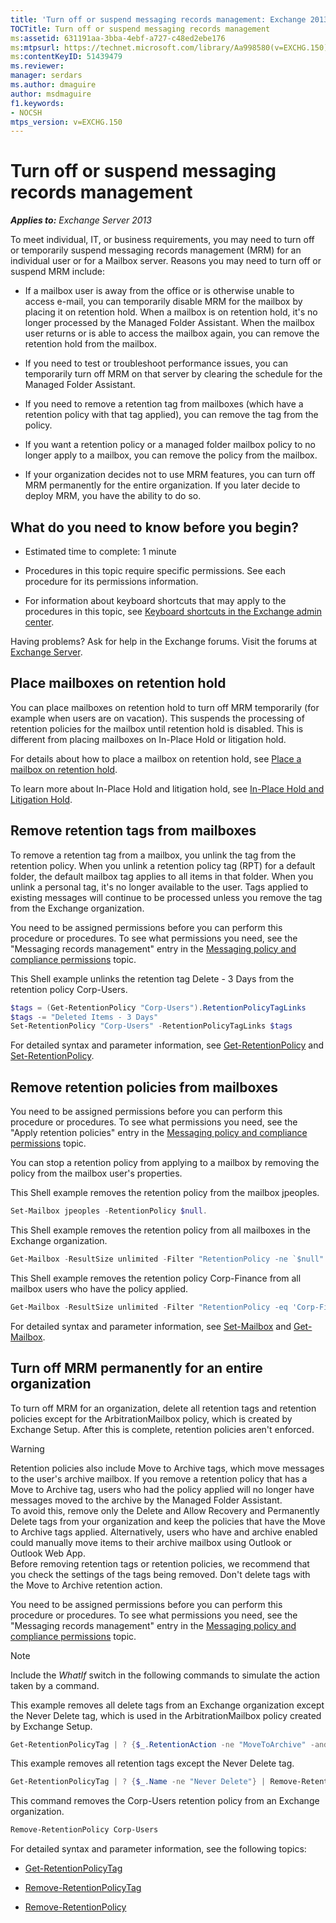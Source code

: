 ```yaml
---
title: 'Turn off or suspend messaging records management: Exchange 2013 Help'
TOCTitle: Turn off or suspend messaging records management
ms:assetid: 631191aa-3bba-4ebf-a727-c48ed2ebe176
ms:mtpsurl: https://technet.microsoft.com/library/Aa998580(v=EXCHG.150)
ms:contentKeyID: 51439479
ms.reviewer: 
manager: serdars
ms.author: dmaguire
author: msdmaguire
f1.keywords:
- NOCSH
mtps_version: v=EXCHG.150
---
```


# Turn off or suspend messaging records management

_**Applies to:** Exchange Server 2013_

To meet individual, IT, or business requirements, you may need to turn off or temporarily suspend messaging records management (MRM) for an individual user or for a Mailbox server. Reasons you may need to turn off or suspend MRM include:

- If a mailbox user is away from the office or is otherwise unable to access e-mail, you can temporarily disable MRM for the mailbox by placing it on retention hold. When a mailbox is on retention hold, it's no longer processed by the Managed Folder Assistant. When the mailbox user returns or is able to access the mailbox again, you can remove the retention hold from the mailbox.

- If you need to test or troubleshoot performance issues, you can temporarily turn off MRM on that server by clearing the schedule for the Managed Folder Assistant.

- If you need to remove a retention tag from mailboxes (which have a retention policy with that tag applied), you can remove the tag from the policy.

- If you want a retention policy or a managed folder mailbox policy to no longer apply to a mailbox, you can remove the policy from the mailbox.

- If your organization decides not to use MRM features, you can turn off MRM permanently for the entire organization. If you later decide to deploy MRM, you have the ability to do so.

## What do you need to know before you begin?

- Estimated time to complete: 1 minute

- Procedures in this topic require specific permissions. See each procedure for its permissions information.

- For information about keyboard shortcuts that may apply to the procedures in this topic, see [Keyboard shortcuts in the Exchange admin center](keyboard-shortcuts-in-the-exchange-admin-center-2013-help.md).

Having problems? Ask for help in the Exchange forums. Visit the forums at [Exchange Server](https://social.technet.microsoft.com/forums/office/home?category=exchangeserver).

## Place mailboxes on retention hold

You can place mailboxes on retention hold to turn off MRM temporarily (for example when users are on vacation). This suspends the processing of retention policies for the mailbox until retention hold is disabled. This is different from placing mailboxes on In-Place Hold or litigation hold.

For details about how to place a mailbox on retention hold, see [Place a mailbox on retention hold](../ExchangeOnline/security-and-compliance/messaging-records-management/mailbox-retention-hold.md).

To learn more about In-Place Hold and litigation hold, see [In-Place Hold and Litigation Hold](../ExchangeOnline/security-and-compliance/in-place-and-litigation-holds.md).

## Remove retention tags from mailboxes

To remove a retention tag from a mailbox, you unlink the tag from the retention policy. When you unlink a retention policy tag (RPT) for a default folder, the default mailbox tag applies to all items in that folder. When you unlink a personal tag, it's no longer available to the user. Tags applied to existing messages will continue to be processed unless you remove the tag from the Exchange organization.

You need to be assigned permissions before you can perform this procedure or procedures. To see what permissions you need, see the "Messaging records management" entry in the [Messaging policy and compliance permissions](messaging-policy-and-compliance-permissions-exchange-2013-help.md) topic.

This Shell example unlinks the retention tag Delete - 3 Days from the retention policy Corp-Users.

```powershell
$tags = (Get-RetentionPolicy "Corp-Users").RetentionPolicyTagLinks
$tags -= "Deleted Items - 3 Days"
Set-RetentionPolicy "Corp-Users" -RetentionPolicyTagLinks $tags
```

For detailed syntax and parameter information, see [Get-RetentionPolicy](/powershell/module/exchange/Get-RetentionPolicy) and [Set-RetentionPolicy](/powershell/module/exchange/Set-RetentionPolicy).

## Remove retention policies from mailboxes

You need to be assigned permissions before you can perform this procedure or procedures. To see what permissions you need, see the "Apply retention policies" entry in the [Messaging policy and compliance permissions](messaging-policy-and-compliance-permissions-exchange-2013-help.md) topic.

You can stop a retention policy from applying to a mailbox by removing the policy from the mailbox user's properties.

This Shell example removes the retention policy from the mailbox jpeoples.

```powershell
Set-Mailbox jpeoples -RetentionPolicy $null.
```

This Shell example removes the retention policy from all mailboxes in the Exchange organization.

```powershell
Get-Mailbox -ResultSize unlimited -Filter "RetentionPolicy -ne `$null" | Set-Mailbox -RetentionPolicy $null
```

This Shell example removes the retention policy Corp-Finance from all mailbox users who have the policy applied.

```powershell
Get-Mailbox -ResultSize unlimited -Filter "RetentionPolicy -eq 'Corp-Finance'" | Set-Mailbox -RetentionPolicy $null
```

For detailed syntax and parameter information, see [Set-Mailbox](/powershell/module/exchange/Set-Mailbox) and [Get-Mailbox](/powershell/module/exchange/Get-Mailbox).

## Turn off MRM permanently for an entire organization

To turn off MRM for an organization, delete all retention tags and retention policies except for the ArbitrationMailbox policy, which is created by Exchange Setup. After this is complete, retention policies aren't enforced.

> [!WARNING]
> Retention policies also include Move to Archive tags, which move messages to the user's archive mailbox. If you remove a retention policy that has a Move to Archive tag, users who had the policy applied will no longer have messages moved to the archive by the Managed Folder Assistant.<BR>To avoid this, remove only the Delete and Allow Recovery and Permanently Delete tags from your organization and keep the policies that have the Move to Archive tags applied. Alternatively, users who have and archive enabled could manually move items to their archive mailbox using Outlook or Outlook Web App.<BR>Before removing retention tags or retention policies, we recommend that you check the settings of the tags being removed. Don't delete tags with the Move to Archive retention action.

You need to be assigned permissions before you can perform this procedure or procedures. To see what permissions you need, see the "Messaging records management" entry in the [Messaging policy and compliance permissions](messaging-policy-and-compliance-permissions-exchange-2013-help.md) topic.

> [!NOTE]
> Include the <EM>WhatIf</EM> switch in the following commands to simulate the action taken by a command.

This example removes all delete tags from an Exchange organization except the Never Delete tag, which is used in the ArbitrationMailbox policy created by Exchange Setup.

```powershell
Get-RetentionPolicyTag | ? {$_.RetentionAction -ne "MoveToArchive" -and $_.Name -ne "Never Delete"} | Remove-RetentionPolicyTag
```

This example removes all retention tags except the Never Delete tag.

```powershell
Get-RetentionPolicyTag | ? {$_.Name -ne "Never Delete"} | Remove-RetentionPolicyTag
```

This command removes the Corp-Users retention policy from an Exchange organization.

```powershell
Remove-RetentionPolicy Corp-Users
```

For detailed syntax and parameter information, see the following topics:

- [Get-RetentionPolicyTag](/powershell/module/exchange/Get-RetentionPolicyTag)

- [Remove-RetentionPolicyTag](/powershell/module/exchange/Remove-RetentionPolicyTag)

- [Remove-RetentionPolicy](/powershell/module/exchange/Remove-RetentionPolicy)